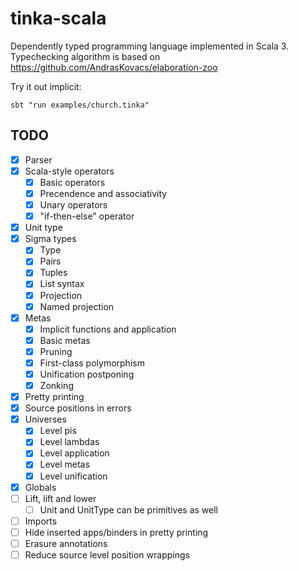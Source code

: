 # tinka-scala

Dependently typed programming language implemented in Scala 3.
Typechecking algorithm is based on https://github.com/AndrasKovacs/elaboration-zoo

Try it out implicit:

```
sbt "run examples/church.tinka"
```

## TODO
- [x] Parser
- [x] Scala-style operators
  - [x] Basic operators
  - [x] Precendence and associativity
  - [x] Unary operators
  - [x] "if-then-else" operator
- [x] Unit type
- [x] Sigma types
  - [x] Type
  - [x] Pairs
  - [x] Tuples
  - [x] List syntax
  - [x] Projection
  - [x] Named projection
- [x] Metas
  - [x] Implicit functions and application
  - [x] Basic metas
  - [x] Pruning
  - [x] First-class polymorphism
  - [x] Unification postponing
  - [x] Zonking
- [x] Pretty printing
- [x] Source positions in errors
- [x] Universes
  - [x] Level pis
  - [x] Level lambdas
  - [x] Level application
  - [x] Level metas
  - [x] Level unification
- [x] Globals
- [ ] Lift, lift and lower
  - [ ] Unit and UnitType can be primitives as well
- [ ] Imports
- [ ] Hide inserted apps/binders in pretty printing
- [ ] Erasure annotations
- [ ] Reduce source level position wrappings
